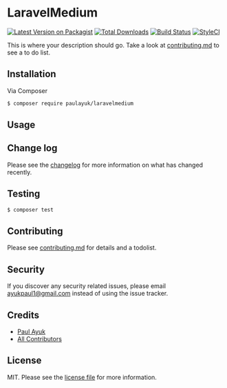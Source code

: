 # LaravelMedium

[![Latest Version on Packagist][ico-version]][link-packagist]
[![Total Downloads][ico-downloads]][link-downloads]
[![Build Status][ico-travis]][link-travis]
[![StyleCI][ico-styleci]][link-styleci]

This is where your description should go. Take a look at [contributing.md](contributing.md) to see a to do list.

## Installation

Via Composer

``` bash
$ composer require paulayuk/laravelmedium
```

## Usage

## Change log

Please see the [changelog](changelog.md) for more information on what has changed recently.

## Testing

``` bash
$ composer test
```

## Contributing

Please see [contributing.md](contributing.md) for details and a todolist.

## Security

If you discover any security related issues, please email ayukpaul1@gmail.com instead of using the issue tracker.

## Credits

- [Paul Ayuk][link-author]
- [All Contributors][link-contributors]

## License

MIT. Please see the [license file](license.md) for more information.

[ico-version]: https://img.shields.io/packagist/v/paulayuk/laravelmedium.svg?style=flat-square
[ico-downloads]: https://img.shields.io/packagist/dt/paulayuk/laravelmedium.svg?style=flat-square
[ico-travis]: https://img.shields.io/travis/paulayuk/laravelmedium/master.svg?style=flat-square
[ico-styleci]: https://styleci.io/repos/12345678/shield

[link-packagist]: https://packagist.org/packages/paulayuk/laravelmedium
[link-downloads]: https://packagist.org/packages/paulayuk/laravelmedium
[link-travis]: https://travis-ci.org/paulayuk/laravelmedium
[link-styleci]: https://styleci.io/repos/12345678
[link-author]: https://github.com/paulayuk
[link-contributors]: ../../contributors

